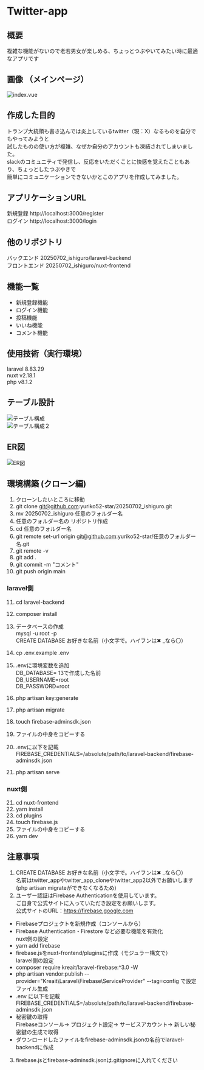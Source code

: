 # Twitter-app  
## 概要  
複雑な機能がないので老若男女が楽しめる、ちょっとつぶやいてみたい時に最適なアプリです   
## 画像  （メインページ）  
![index.vue](./images/index.vue.png)
  
## 作成した目的  
トランプ大統領も書き込んでは炎上しているtwitter（現：X）なるものを自分でもやってみようと  
試したものの使い方が複雑、なぜか自分のアカウントも凍結されてしまいました。  
slackのコミュニティで発信し、反応をいただくことに快感を覚えたこともあり、ちょっとしたつぶやきで  
簡単にコミュニケーションできないかとこのアプリを作成してみました。
## アプリケーションURL  
 新規登録  http://localhost:3000/register  
 ログイン  http://localhost:3000/login  


## 他のリポジトリ  
  バックエンド 20250702_ishiguro/laravel-backend  
  フロントエンド 20250702_ishiguro/nuxt-frontend  
## 機能一覧  
- 新規登録機能  
- ログイン機能  
- 投稿機能  
- いいね機能  
- コメント機能  

## 使用技術（実行環境）  
  laravel 8.83.29  
  nuxt v2.18.1  
  php  v8.1.2  
    
## テーブル設計  
![テーブル構成](./images/table1.png)  
![テーブル構成２](./images/table2.png)  

  
## ER図  
![ER図](./images/erd3.png) 

## 環境構築  (クローン編)　　

1. クローンしたいところに移動  
2. git clone git@github.com:yuriko52-star/20250702_ishiguro.git  
3. mv 20250702_ishiguro 任意のフォルダー名  
4. 任意のフォルダー名の リポジトリ作成  
5. cd  任意のフォルダー名  
6. git remote set-url origin git@github.com:yuriko52-star/任意のフォルダー名.git  
7. git remote -v  
8. git add .  
9. git commit -m "コメント"  
10. git push origin main  

### laravel側  
11. cd laravel-backend  
12. composer install  
13. データベースの作成  
    mysql -u root -p  
    CREATE DATABASE  お好きな名前（小文字で。ハイフンは✖ _なら〇）   
     
14. cp .env.example .env  
15. .envに環境変数を追加  
    DB_DATABASE= 13で作成した名前  
    DB_USERNAME=root  
    DB_PASSWORD=root  
16. php artisan key:generate  
17. php artisan migrate
18. touch firebase-adminsdk.json   
 
19. ファイルの中身をコピーする  
20. .envに以下を記載  
    FIREBASE_CREDENTIALS=/absolute/path/to/laravel-backend/firebase-adminsdk.json
21. php artisan serve  

### nuxt側  
21. cd nuxt-frontend  
22. yarn install  
23. cd plugins  
24. touch firebase.js  
25. ファイルの中身をコピーする  
26. yarn dev  

## 注意事項  
1. CREATE DATABASE  お好きな名前（小文字で。ハイフンは✖ _なら〇）  
  名前はtwitter_appやtwitter_app_cloneやtwitter_app2以外でお願いします  
  (php artisan migrateができなくなるため)  
2. ユーザー認証はFirebase Authenticationを使用しています。  
  ご自身で公式サイトに入っていただき設定をお願いします。  
  公式サイトのURL：https://firebase.google.com  
  - Firebaseプロジェクトを新規作成（コンソールから）  
  - Firebase Authentication・Firestore など必要な機能を有効化  
  nuxt側の設定  
  - yarn add firebase
  - firebase.jsをnuxt-frontend/pluginsに作成（モジュラー構文で）   
  laravel側の設定  
  - composer require kreait/laravel-firebase:^3.0 -W  
  - php artisan vendor:publish --provider="Kreait\Laravel\Firebase\ServiceProvider" --tag=config で設定ファイル生成  
  - .env に以下を記載  
    FIREBASE_CREDENTIALS=/absolute/path/to/laravel-backend/firebase-adminsdk.json  
  - 秘密鍵の取得  
     Firebaseコンソール-> プロジェクト設定-> サービスアカウント-> 新しい秘密鍵の生成で取得  
  - ダウンロードしたファイルをfirebase-adminsdk.jsonの名前でlaravel-backendに作成  
3. firebase.jsとfirebase-adminsdk.jsonは.gitignoreに入れてください  
  
   






